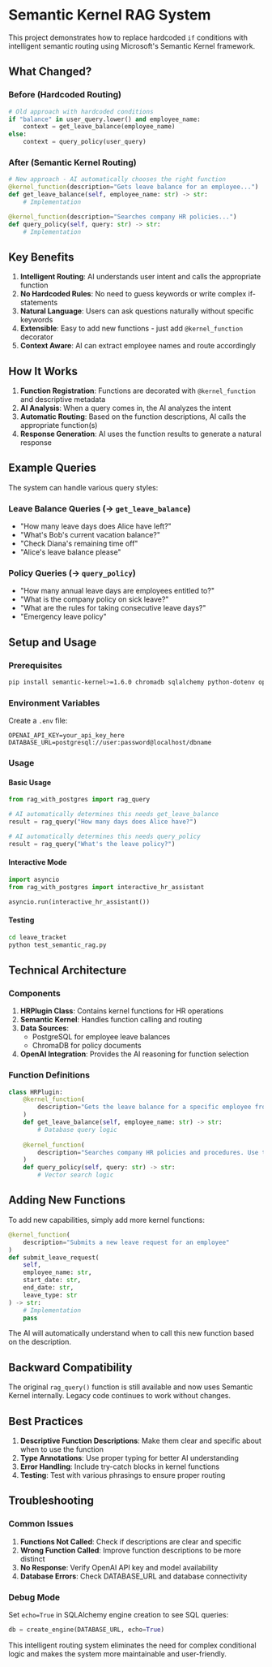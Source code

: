 # Semantic Kernel RAG System

This project demonstrates how to replace hardcoded `if` conditions with intelligent semantic routing using Microsoft's Semantic Kernel framework.

## What Changed?

### Before (Hardcoded Routing)
```python
# Old approach with hardcoded conditions
if "balance" in user_query.lower() and employee_name:
    context = get_leave_balance(employee_name)
else:
    context = query_policy(user_query)
```

### After (Semantic Kernel Routing)
```python
# New approach - AI automatically chooses the right function
@kernel_function(description="Gets leave balance for an employee...")
def get_leave_balance(self, employee_name: str) -> str:
    # Implementation

@kernel_function(description="Searches company HR policies...")  
def query_policy(self, query: str) -> str:
    # Implementation
```

## Key Benefits

1. **Intelligent Routing**: AI understands user intent and calls the appropriate function
2. **No Hardcoded Rules**: No need to guess keywords or write complex if-statements
3. **Natural Language**: Users can ask questions naturally without specific keywords
4. **Extensible**: Easy to add new functions - just add `@kernel_function` decorator
5. **Context Aware**: AI can extract employee names and route accordingly

## How It Works

1. **Function Registration**: Functions are decorated with `@kernel_function` and descriptive metadata
2. **AI Analysis**: When a query comes in, the AI analyzes the intent
3. **Automatic Routing**: Based on the function descriptions, AI calls the appropriate function(s)
4. **Response Generation**: AI uses the function results to generate a natural response

## Example Queries

The system can handle various query styles:

### Leave Balance Queries (→ `get_leave_balance`)
- "How many leave days does Alice have left?"
- "What's Bob's current vacation balance?"
- "Check Diana's remaining time off"
- "Alice's leave balance please"

### Policy Queries (→ `query_policy`)
- "How many annual leave days are employees entitled to?"
- "What is the company policy on sick leave?"
- "What are the rules for taking consecutive leave days?"
- "Emergency leave policy"

## Setup and Usage

### Prerequisites
```bash
pip install semantic-kernel>=1.6.0 chromadb sqlalchemy python-dotenv openai
```

### Environment Variables
Create a `.env` file:
```
OPENAI_API_KEY=your_api_key_here
DATABASE_URL=postgresql://user:password@localhost/dbname
```

### Usage

#### Basic Usage
```python
from rag_with_postgres import rag_query

# AI automatically determines this needs get_leave_balance
result = rag_query("How many days does Alice have?")

# AI automatically determines this needs query_policy  
result = rag_query("What's the leave policy?")
```

#### Interactive Mode
```python
import asyncio
from rag_with_postgres import interactive_hr_assistant

asyncio.run(interactive_hr_assistant())
```

#### Testing
```bash
cd leave_tracket
python test_semantic_rag.py
```

## Technical Architecture

### Components

1. **HRPlugin Class**: Contains kernel functions for HR operations
2. **Semantic Kernel**: Handles function calling and routing
3. **Data Sources**: 
   - PostgreSQL for employee leave balances
   - ChromaDB for policy documents
4. **OpenAI Integration**: Provides the AI reasoning for function selection

### Function Definitions

```python
class HRPlugin:
    @kernel_function(
        description="Gets the leave balance for a specific employee from the database. Use this when users ask about remaining leave days, vacation balance, or time off for a specific person."
    )
    def get_leave_balance(self, employee_name: str) -> str:
        # Database query logic
        
    @kernel_function(
        description="Searches company HR policies and procedures. Use this for questions about leave policies, company rules, entitlements, procedures, or general HR information."
    )
    def query_policy(self, query: str) -> str:
        # Vector search logic
```

## Adding New Functions

To add new capabilities, simply add more kernel functions:

```python
@kernel_function(
    description="Submits a new leave request for an employee"
)
def submit_leave_request(
    self, 
    employee_name: str, 
    start_date: str, 
    end_date: str, 
    leave_type: str
) -> str:
    # Implementation
    pass
```

The AI will automatically understand when to call this new function based on the description.

## Backward Compatibility

The original `rag_query()` function is still available and now uses Semantic Kernel internally. Legacy code continues to work without changes.

## Best Practices

1. **Descriptive Function Descriptions**: Make them clear and specific about when to use the function
2. **Type Annotations**: Use proper typing for better AI understanding
3. **Error Handling**: Include try-catch blocks in kernel functions
4. **Testing**: Test with various phrasings to ensure proper routing

## Troubleshooting

### Common Issues

1. **Functions Not Called**: Check if descriptions are clear and specific
2. **Wrong Function Called**: Improve function descriptions to be more distinct
3. **No Response**: Verify OpenAI API key and model availability
4. **Database Errors**: Check DATABASE_URL and database connectivity

### Debug Mode

Set `echo=True` in SQLAlchemy engine creation to see SQL queries:
```python
db = create_engine(DATABASE_URL, echo=True)
```

This intelligent routing system eliminates the need for complex conditional logic and makes the system more maintainable and user-friendly. 